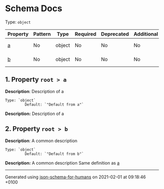 # Schema Docs
Type: `object`

| Property | Pattern | Type | Required | Deprecated | Additional | Description |
| -------- | ------- | ---- | -------- | ---------- | ---------- | ----------- |
| [a](#a)|No|object|No|No| No|Description of a|
| [b](#b)|No|object|No|No| No|A common description|

## <a name="a"></a> 1. Property `root > a`

**Description**:  Description of a

    Type: `object`
             Default: `"Default from a"`

**Description:** Description of a

## <a name="b"></a> 2. Property `root > b`

**Description**:  A common description

    Type: `object`
             Default: `"Default from b"`

**Description:** A common description
        Same definition as [a](#a)

----------------------------------------------------------------------------------------------------------------------------
Generated using [json-schema-for-humans](https://github.com/coveooss/json-schema-for-humans) on 2021-02-01 at 09:18:46 +0100